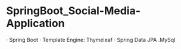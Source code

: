 # SpringBoot_Social-Media-Application
· Spring Boot  · Template Engine: Thymeleaf  · Spring Data JPA  .MySql
